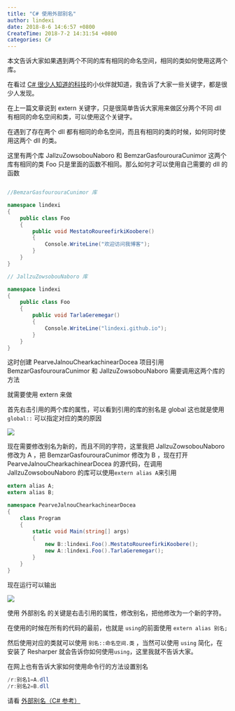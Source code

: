 ```yaml
---
title: "C# 使用外部别名"
author: lindexi
date: 2018-8-6 14:6:57 +0800
CreateTime: 2018-7-2 14:31:54 +0800
categories: C#
---
```


本文告诉大家如果遇到两个不同的库有相同的命名空间，相同的类如何使用这两个库。

<!--more-->


<!-- csdn -->
<div id="toc"></div>

在看过 [C# 很少人知道的科技](https://blog.csdn.net/lindexi_gd/article/details/79617425 )的小伙伴就知道，我告诉了大家一些关键字，都是很少人发现。

在上一篇文章说到 extern 关键字，只是很简单告诉大家用来做区分两个不同 dll 有相同的命名空间和类，可以使用这个关键字。

在遇到了存在两个 dll 都有相同的命名空间，而且有相同的类的时候，如何同时使用这两个 dll 的类。

这里有两个库 JallzuZowsobouNaboro 和 BemzarGasfourouraCunimor 这两个库有相同的类 Foo 只是里面的函数不相同。那么如何才可以使用自己需要的 dll 的函数

```csharp

//BemzarGasfourouraCunimor 库

namespace lindexi
{
    public class Foo
    {
        public void MestatoRoureefirkiKoobere()
        {
            Console.WriteLine("欢迎访问我博客");
        }
    }
}
```

```csharp
// JallzuZowsobouNaboro 库

namespace lindexi
{
    public class Foo
    {
        public void TarlaGeremegar()
        {
            Console.WriteLine("lindexi.github.io");
        }
    }
}
```

这时创建 PearveJalnouChearkachinearDocea 项目引用 BemzarGasfourouraCunimor 和 JallzuZowsobouNaboro 需要调用这两个库的方法

就需要使用 extern 来做

首先右击引用的两个库的属性，可以看到引用的库的别名是 global 这也就是使用 `global::` 可以指定对应的类的原因

<!-- ![](image/C# 使用外部别名/C# 使用外部别名0.png) -->

![](https://i.loli.net/2018/07/02/5b39c7fda8b4c.jpg)

现在需要修改别名为新的，而且不同的字符，这里我把 JallzuZowsobouNaboro 修改为 A ，把 BemzarGasfourouraCunimor 修改为 B ，现在打开 PearveJalnouChearkachinearDocea 的源代码，在调用 JallzuZowsobouNaboro 的库可以使用`extern alias A`来引用

```csharp
extern alias A;
extern alias B;

namespace PearveJalnouChearkachinearDocea
{
    class Program
    {
        static void Main(string[] args)
        {
            new B::lindexi.Foo().MestatoRoureefirkiKoobere();
            new A::lindexi.Foo().TarlaGeremegar();
        }
    }
}
```

现在运行可以输出 

<!-- ![](image/C# 使用外部别名/C# 使用外部别名1.png) -->

![](http://7xqpl8.com1.z0.glb.clouddn.com/lindexi%2F2018721444516524.jpg)

使用 外部别名 的关键是右击引用的属性，修改别名，把他修改为一个新的字符。

在使用的时候在所有的代码的最前，也就是 `using`的前面使用 `extern alias 别名;`

然后使用对应的类就可以使用 `别名::命名空间.类` ，当然可以使用 `using` 简化，在安装了 Resharper 就会告诉你如何使用`using`，这里我就不告诉大家。

在网上也有告诉大家如何使用命令行的方法设置别名

```csharp
/r:别名1=A.dll
/r:别名2=B.dll
```

请看 [外部别名（C# 参考）](https://docs.microsoft.com/zh-cn/dotnet/csharp/language-reference/keywords/extern-alias )

